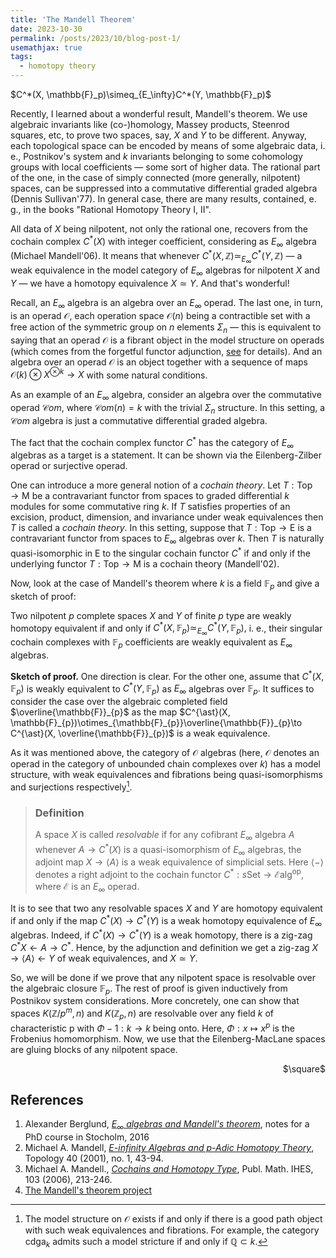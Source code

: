 ```yaml
---
title: 'The Mandell Theorem'
date: 2023-10-30
permalink: /posts/2023/10/blog-post-1/
usemathjax: true
tags:
  - homotopy theory
---
```


<div class="math">
$C^*(X, \mathbb{F}_p)\simeq_{E_\infty}C^*(Y, \mathbb{F}_p)$
</div>

    

Recently, I learned about a wonderful result, Mandell's theorem. We use algebraic invariants like (co-)homology, Massey products, Steenrod squares, etc, to prove two spaces, say, $X$ and $Y$ to be different. Anyway, each  topological space can be encoded by means of some algebraic data, i. e., Postnikov's system and $k$ invariants belonging to some cohomology groups with local coefficients — some sort of higher data. The rational part of the one, in the case of simply connected (more generally, nilpotent) spaces, can be suppressed into a commutative differential graded algebra (Dennis Sullivan'77). In general case, there are many results, contained, e. g., in the books "Rational Homotopy Theory I, II". 

All data of $X$ being nilpotent, not only the rational one, recovers from the cochain complex $C^\ast(X)$ with integer coefficient, considering as $E_{\infty}$ algebra (Michael Mandell'06). It means that whenever $C^{\ast}(X, \mathbb{Z}) \simeq_{E_{\infty}} C^\ast(Y, \mathbb{Z})$ — a weak equivalence in the model category of $E_{\infty}$ algebras for nilpotent $X$ and $Y$ — we have a homotopy equivalence $X\simeq Y$. And that's wonderful!

Recall, an $E_{\infty}$ algebra is an algebra over an $E_{\infty}$ operad. The last one, in turn, is an operad $\mathcal{O}$, each operation space $\mathcal{O}(n)$ being a contractible set with a free action of the symmetric group on $n$ elements $\Sigma_{n}$ — this is equivalent to saying that an operad $\mathcal{O}$ is a fibrant object in the model structure on operads (which comes from the forgetful functor adjunction, [see](https://ncatlab.org/nlab/show/model+structure+on+operads) for details). And an algebra over an operad $\mathcal{O}$ is an object together with a sequence of maps $\mathcal{O}(k)\otimes X^{\otimes k}\to X$ with some natural conditions. 

As an example of an $E_{\infty}$ algebra, consider an algebra over the commutative operad $\mathcal{C}om,$ where $\mathcal{C}om(n) = k$ with the trivial $\Sigma_{n}$ structure. In this setting, a $\mathcal{C}om$ algebra is just a commutative differential graded algebra.   

The fact that the cochain complex functor $C^{\ast}$ has the category of $E_{\infty}$ algebras as a target is a statement. It can be shown via the Eilenberg-Zilber operad or surjective operad.     

One can introduce a more general notion of a *cochain theory*. Let $T: \mathsf{Top}\to \mathsf{M}$ be a contravariant functor from spaces to graded differential $k$ modules for some commutative ring $k.$ If $T$ satisfies properties of an excision,  product, dimension, and invariance under weak equivalences then $T$ is called a *cochain theory*. In this setting, suppose that $T: \mathsf{Top}\to \mathsf{E}$ is a contravariant functor from spaces to $E_{\infty}$ algebras over $k.$ Then $T$ is naturally quasi-isomorphic in $\mathsf{E}$ to the singular cochain functor $C^{\ast}$ if and only if the underlying functor $T: \mathsf{Top}\to \mathsf{M}$ is a cochain theory (Mandell'02).        

Now, look at the case of Mandell's theorem where $k$ is a field $\mathbb{F}_{p}$ and give a sketch of proof:

 Two nilpotent $p$ complete spaces $X$ and $Y$ of finite $p$ type are weakly homotopy equivalent if and only if $C^{\ast}(X, {\mathbb{F}}_{p}){\simeq}_{E_{\infty}} C^{\ast}(Y, \mathbb{F}_{p}),$  i. e., their singular cochain complexes with ${\mathbb{F}}_{p}$ coefficients are weakly equivalent as ${E}_{\infty}$ algebras.

**Sketch of proof.** One direction is clear. For the other one, assume that $C^{\ast}(X, \mathbb{F}_{p})$ is weakly equivalent to $C^{\ast}(Y, \mathbb{F}_{p})$ as $E_{\infty}$ algebras over $\mathbb{F}_{p}.$ It suffices to consider the case over the algebraic completed field $\overline{\mathbb{F}}_{p}$ as the map $C^{\ast}(X, \mathbb{F}_{p})\otimes_{\mathbb{F}_{p}}\overline{\mathbb{F}}_{p}\to C^{\ast}(X, \overline{\mathbb{F}}_{p})$ is a weak equivalence. 

As it was mentioned above, the category of $\mathcal{O}$ algebras (here, $\mathcal{O}$ denotes an operad in the category of unbounded chain complexes over $k)$ has a model structure, with weak equivalences and fibrations being quasi-isomorphisms and surjections respectively[^1]. 

[^1]: The model structure on $\mathcal{O}$ exists if and only if there is a good path object with such weak equivalences and fibrations. For example, the category $\mathsf{cdga}_k$ admits such a model stricture if and only if $\mathbb{Q}\subset k.$

> ### Definition
>  A space $X$ is called *resolvable* if for any cofibrant $E_\infty$ algebra $A$ whenever $A\to C^\ast(X)$ is a quasi-isomorphism of $E_\infty$ algebras, the adjoint map $X\to \langle A \rangle$ is a weak equivalence of simplicial sets. Here $\langle - \rangle$ denotes a right adjoint to the cochain functor $C^\ast : s\mathsf{Set}\to \mathcal{E}\mathsf{alg}^{\mathrm{op}},$ where $\mathcal{E}$ is an $E_\infty$ operad. 

It is to see that two any resolvable spaces $X$ and $Y$ are homotopy equivalent if and only if the map $C^\ast(X)\to C^\ast(Y)$ is a weak homotopy equivalence of $E_\infty$ algebras. Indeed, if $C^\ast(X)\to C^\ast(Y)$ is a weak homotopy, there is a zig-zag $C^\ast X\leftarrow A\to C^\ast$. Hence, by the adjunction and definition we get a zig-zag $X\to \langle A\rangle\leftarrow Y$ of weak equivalences, and $X\simeq Y$.

So, we will be done if we prove that any nilpotent space is resolvable over the algebraic closure $\mathbb{F}_p.$ The rest of proof is given inductively from Postnikov system considerations. More concretely, one can show that spaces $K(\mathbb{Z}/p^m, n)$ and $K(\mathbb{Z}_p, n)$ are resolvable over any field $k$ of characteristic p with $\Phi - 1: k\to k$ being onto. Here, $\Phi: x\mapsto x^p$ is the Frobenius homomorphism. Now, we use that the Eilenberg-MacLane spaces are gluing blocks of any nilpotent space.
<div style="text-align: right"> $\square$ </div>

## References

1. Alexander Berglund, [*$E_\infty$ algebras and Mandell's theorem*](https://staff.math.su.se/alexb/Eoo_2016-08-10.pdf), notes for a PhD course in Stocholm, 2016
2. Michael A. Mandell, [*E-infinity Algebras and p-Adic Homotopy Theory*](https://mmandell.pages.iu.edu/papers/einffinal.pdf), Topology 40 (2001), no. 1, 43-94.
3. Michael A. Mandell., [*Cochains and Homotopy Type*](http://dx.doi.org/10.1007/s10240-006-0037-6), Publ. Math. IHES, 103 (2006), 213-246.
4. [The Mandell's theorem project](https://sites.google.com/view/mandellstheorem/home)


 

